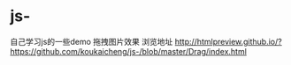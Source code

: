 # js-
自己学习js的一些demo
拖拽图片效果 浏览地址 http://htmlpreview.github.io/?https://github.com/koukaicheng/js-/blob/master/Drag/index.html
